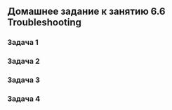
## Домашнее задание к занятию 6.6 Troubleshooting ##

### Задача 1 ###



### Задача 2 ###


### Задача 3 ###


### Задача 4 ###

